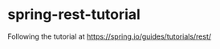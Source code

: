 spring-rest-tutorial
====================

Following the tutorial at https://spring.io/guides/tutorials/rest/
